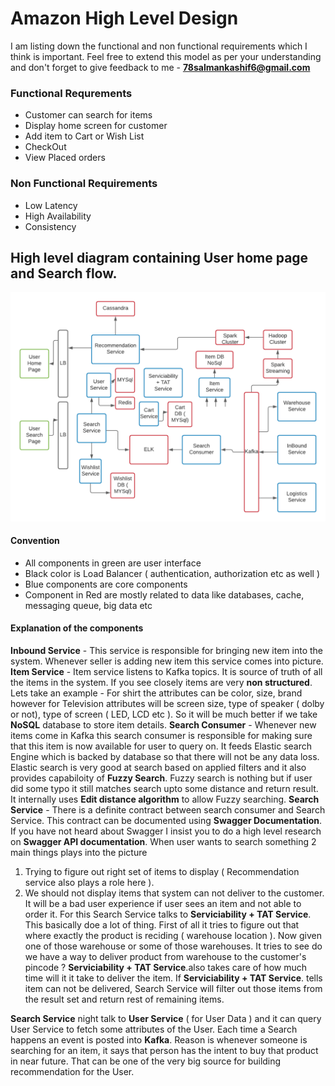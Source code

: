 # Amazon High Level Design

I am listing down the functional and non functional requirements which I think is important. Feel free to extend this model as per your understanding and don't forget to give feedback to me - **78salmankashif6@gmail.com**

### Functional Requrements

- Customer can search for items
- Display home screen for customer
- Add item to Cart or Wish List
- CheckOut
- View Placed orders

### Non Functional Requirements

- Low Latency
- High Availability
- Consistency

## High level diagram containing User home page and Search flow.

![plot](./diagrams/Search_and_Home_Page.png)

#### Convention

- All components in green are user interface
- Black color is Load Balancer ( authentication, authorization etc as well )
- Blue components are core components
- Component in Red are mostly related to data like databases, cache, messaging queue, big data etc

#### Explanation of the components

**Inbound Service** - This service is responsible for bringing new item into the system. Whenever seller is adding new item this service comes into picture.
**Item Service** - Item service listens to Kafka topics. It is source of truth of all the items in the system. If you see closely items are very **non structured**. Lets take an example - For shirt the attributes can be color, size, brand however for Television attributes will be screen size, type of speaker ( dolby or not), type of screen ( LED, LCD etc ). So it will be much better if we take **NoSQL** database to store item details.
**Search Consumer** - Whenever new items come in Kafka this search consumer is responsible for making sure that this item is now available for user to query on. It feeds Elastic search Engine which is backed by database so that there will not be any data loss. Elastic search is very good at search based on applied filters and it also provides capabiloity of **Fuzzy Search**. Fuzzy search is nothing but if user did some typo it still matches search upto some distance and return result. It internally uses **Edit distance algorithm** to allow Fuzzy searching.
**Search Service** - There is a definite contract between search consumer and Search Service. This contract can be documented using **Swagger Documentation**. If you have not heard about Swagger I insist you to do a high level research on **Swagger API documentation**.
When user wants to search something 2 main things plays into the picture

1. Trying to figure out right set of items to display ( Recommendation service also plays a role here ).
2. We should not display items that system can not deliver to the customer. It will be a bad user experience if user sees an item and not able to order it.
   For this Search Service talks to **Serviciability + TAT Service**. This basically doe a lot of thing. First of all it tries to figure out that where exactly the product is reciding ( warehouse location ). Now given one of those warehouse or some of those warehouses. It tries to see do we have a way to deliver product from warehouse to the customer's pincode ? **Serviciability + TAT Service**.also takes care of how much time will it it take to deliver the item.
   If **Serviciability + TAT Service**. tells item can not be delivered, Search Service will filter out those items from the result set and return rest of remaining items.

**Search Service** night talk to **User Service** ( for User Data ) and it can query User Service to fetch some attributes of the User. Each time a Search happens an event is posted into **Kafka**. Reason is whenever someone is searching for an item, it says that person has the intent to buy that product in near future. That can be one of the very big source for building recommendation for the User.
